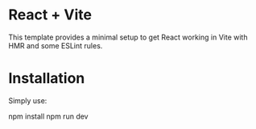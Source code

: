 # React + Vite

This template provides a minimal setup to get React working in Vite with HMR and some ESLint rules.

# Installation

Simply use:

npm install
npm run dev

